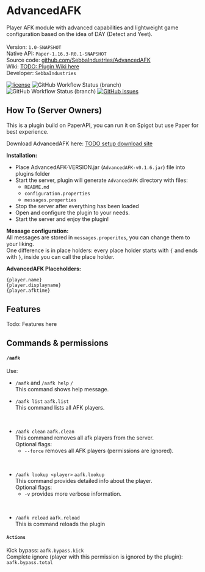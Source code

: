 # AdvancedAFK
Player AFK module with advanced capabilities and lightweight game configuration based on the idea of DAY (Detect and Yeet). <br>
<br>
Version: `1.0-SNAPSHOT`<br>
Native API: `Paper-1.16.3-R0.1-SNAPSHOT`<br>
Source code: <a href="https://github.com/SebbaIndustries/AdvancedAFK">github.com/SebbaIndustries/AdvancedAFK</a><br>
Wiki: <a href="#">TODO: Plugin Wiki here</a><br>
Developer: `SebbaIndustries` <br>


[![license](https://img.shields.io/badge/license-MIT-blue.svg)](https://opensource.org/licenses/mit-license.php)
![GitHub Workflow Status (branch)](https://img.shields.io/github/workflow/status/SebbaIndustries/AdvancedAFK/Java%20CI%20with%20Maven/master)
![GitHub Workflow Status (branch)](https://img.shields.io/github/workflow/status/SebbaIndustries/AdvancedAFK/CodeQL/master?label=codeQL)
[![GitHub issues](https://img.shields.io/github/issues/SebbaIndustries/Warps)](https://github.com/SebbaIndustries/AdvancedAFK/issues)

How To (Server Owners)
------
This is a plugin build on PaperAPI, you can run it on Spigot but use Paper for best experience.<br>

Download AdvancedAFK here: <a href="#">TODO setup download site</a>

<b>Installation:</b> 
- Place AdvancedAFK-VERSION.jar (`AdvancedAFK-v0.1.6.jar`) file into plugins folder
- Start the server, plugin will generate `AdvancedAFK` directory with files:
  * `README.md`
  * `configuration.properties`
  * `messages.properties`
- Stop the server after everything has been loaded
- Open and configure the plugin to your needs.
- Start the server and enjoy the plugin!

<b>Message configuration:</b>
<br>All messages are stored in `messages.properites`, you can change them to your liking.
<br>One difference is in place holders: every place holder starts with `{` and ends with `}`, inside you can call the place holder.

<b>AdvancedAFK Placeholders:</b> 
```
{player.name}
{player.displayname}
{player.afktime}
```

## Features

Todo: Features here

## Commands & permissions
#### `/aafk`
Use:
- `/aafk` and `/aafk help` `/`
<br>This command shows help message.

- `/aafk list` `aafk.list`
<br>This command lists all AFK players.
  
<br>

- `/aafk clean` `aafk.clean`
<br>This command removes all afk players from the server.
<br>Optional flags:
  - `--force` removes all AFK players (permissions are ignored).
  
<br>

- `/aafk lookup <player>` `aafk.lookup`
<br>This command provides detailed info about the player.
<br>Optional flags:
  - `-v` provides more verbose information.
  
<br>

- `/aafk reload` `aafk.reload`
<br>This is command reloads the plugin

#### `Actions`
Kick bypass: `aafk.bypass.kick` <br>
Complete ignore (player with this permission is ignored by the plugin): `aafk.bypass.total`